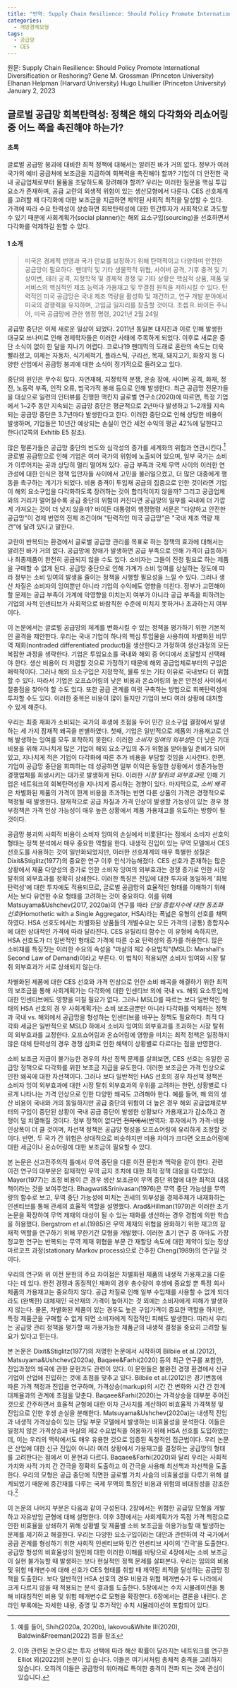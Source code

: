 ```yaml
---
title: "번역: Supply Chain Resilience: Should Policy Promote International Diversification or Reshoring? "
categories:
  - 개방경제모형
tags:
  - 공급망
  - CES
---
```


원문: Supply Chain Resilience: Should Policy Promote International Diversification or Reshoring? 
Gene M. Grossman (Princeton University)
Elhanan Helpman (Harvard University)
Hugo Lhuillier (Princeton University)
January 2, 2023  


## 글로벌 공급망 회복탄력성: 정책은 해외 다각화와 리쇼어링 중 어느 쪽을 촉진해야 하는가? 


#### 초록

글로벌 공급망 붕괴에 대비한 최적 정책에 대해서는 알려진 바가 거의 없다. 정부가 여러 국가의 예비 공급처에 보조금을 지급하여 회복력을 촉진해야 할까? 기업이 더 안전한 국내 공급업체로부터 물품을 조달하도록 장려해야 할까? 우리는 이러한 질문을 핵심 투입요소가 존재하며, 공급 교란의 외생적 위험이 있는 생산모형에서 다룬다. CES 선호체계를 고려할 때 다각화에 대한 보조금을 지급하면 제약된 사회적 최적을 달성할 수 있다. 가격에 따라 수요 탄력성이 상승하면 회복탄력성에 대한 민간투자가 사회적으로 과도할 수 있기 때문에 사회계획가(social planner)는 해외 요소구입(sourcing)을 선호하면서 다각화를 억제하길 원할 수 있다. 



#### 1 소개

> 미국은 경제적 번영과 국가 안보를 보장하기 위해 탄력적이고 다양하며 안전한 공급망이 필요하다. 팬데믹 및 기타 생물학적 위협, 사이버 공격, 기후 충격 및 기상이변, 테러 공격, 지정학적 및 경제적 경쟁 및 기타 상황은 핵심적 상품, 제품 및 서비스의 핵심적인 제조 능력과 가용재고 및 무결점 원칙을 저하시킬 수 있다. 탄력적인 미국 공급망은 국내 제조 역량을 활성화 및 재건하고, 연구 개발 분야에서 미국의 경쟁력을 유지하며, 고임금 일자리를 창출할 것이다.
> 조셉 R. 바이든 주니어, 미국 공급망에 관한 행정 명령, 2021년 2월 24일

공급망 중단은 이제 새로운 일상이 되었다. 2011년 동일본 대지진과 이로 인해 발생한 대규모 쓰나미로 인해 경제학자들은 이러한 사태에 주목하게 되었다. 이후로 새로운 중단 소식이 없이 한 달을 지나기 어렵다. 코로나19 팬데믹의 도래로 혼란의 속도는 더욱 빨라졌고, 이제는 자동차, 식기세척기, 플라스틱, 구리선, 목재, 돼지고기, 화장지 등 다양한 산업에서 공급망 붕괴에 대한 소식이 정기적으로 들려오고 있다.

중단의 원인은 무수히 많다. 자연재해, 지정학적 분쟁, 운송 장애, 사이버 공격, 화재, 정전, 노동력 부족, 인적 오류, 범국가적 봉쇄 등으로 인해 발생한다. 최근 공급망 전문가들을 대상으로 일련의 인터뷰를 진행한 맥킨지 글로벌 연구소(2020)에 따르면, 특정 기업에서 1~2주 동안 지속되는 공급망 중단은 평균적으로 2년마다 발생하고 1~2개월 지속되는 공급망 중단은 3.7년마다 발생한다고 한다. 이러한 중단으로 인해 상당한 비용이 발생하며, 기업들은 10년간 예상되는 손실이 연간 세전 수익의 평균 42%에 달한다고 한다(12쪽의 Exhitib E5 참조).

많은 평론가들은 공급망 중단의 빈도와 심각성의 증가를 세계화의 위험과 연관시킨다.[^1] 글로벌 공급망으로 인해 기업은 여러 국가의 위험에 노출되어 있으며, 일부 국가는 소비가 이루어지는 곳과 상당히 멀리 떨어져 있다. 공급 부족과 국제 무역 사이의 이러한 연관성에 대한 인식은 정책 입안자들 사이에서 고민을 불러일으켰고, 더 많은 대중에게 행동을 촉구하는 계기가 되었다. 비용 충격이 투입재 공급의 집중으로 인한 것이라면 기업이 해외 요소구입을 다각화하도록 장려하는 것이 합리적이지 않을까? 그리고 공급업체와의 거리가 멀어질수록 공급 중단의 위험이 커진다면 공급망의 일부를 국내에 더 가깝게 가져오는 것이 더 낫지 않을까? 바이든 대통령의 행정명령 서문은 "다양하고 안전한 공급망"이 경제 번영의 전제 조건이며 "탄력적인 미국 공급망"은 "국내 제조 역량 재건"에 달려 있다고 말한다.

교란이 반복되는 환경에서 글로벌 공급망 관리를 목표로 하는 정책의 효과에 대해서는 알려진 바가 거의 없다. 공급망에 장애가 발생하면 공급 부족으로 인해 가격이 급등하거나 최종제품이 완전히 공급되지 않을 수도 있다. 소비자는 그들이 진정 필요로 하는 제품을 구매할 수 없게 된다. 공급망 중단으로 인해 가계가 소비 잉여를 상실하는 정도에 따라 정부는 소비 잉여의 발생을 줄이는 정책을 시행할 필요성을 느낄 수 있다. 그러나 생산 차질은 소비자의 잉여뿐만 아니라 기업의 수익에도 영향을 미친다. 정부가 고민해야 할 문제는 공급 부족이 가계에 악영향을 미치는지 여부가 아니라 공급 부족을 피하려는 기업의 사적 인센티브가 사회적으로 바람직한 수준에 미치지 못하거나 초과하는지 여부이다.

이 논문에서는 글로벌 공급망의 체계를 변화시킬 수 있는 정책을 평가하기 위한 기본적인 골격을 제안한다. 우리는 국내 기업이 하나의 핵심 투입물을 사용하여 차별화된 비무역 재화(nontraded differentiated product)을 생산한다고 가정하여 생산과정의 모든 복잡한 과정을 생략한다. 기업은 투입요소를 국내와 해외 중 어디에서 조달할지 선택해야 한다. 생산 비용이 더 저렴할 것으로 가정하기 때문에 해외 공급업체로부터의 구입은 매력적이다. 그러나 해외 요소구입은 지정학적, 물류 또는 기타 이유로 국내보다 더 위험할 수 있다. 따라서 기업은 오프쇼어링의 낮은 비용과 온쇼어링의 높은 안전성 사이에서 절충점을 찾아야 할 수도 있다. 또한 공급 관계를 여럿 구축하는 방법으로 회복탄력성에 투자할 수도 있다. 이러한 중복은 비용이 많이 들지만 기업이 보다 여러 상황에 대처할 수 있게 해준다.

우리는 최종 재화가 소비되는 국가의 후생에 초점을 두어 민간 요소구입 결정에서 발생하는 세 가지 잠재적 왜곡을 판별하였다. 첫째, 기업은 일반적으로 제품의 가용재고로 인해 발생하는 잉여를 모두 포착하지 못한다. 이러한 *소비자 잉여의 외부성*은 더 낮은 기대 비용을 위해 지나치게 많은 기업이 해외 요소구입의 추가 위험을 받아들일 준비가 되어 있고, 지나치게 적은 기업이 다각화에 따른 추가 비용을 부담할 것임을 시사한다. 한편, 기업이 공급망 중단을 회피하는 데 성공하면 일부 이익은 동일한 상황에서 생존가능한 경쟁업체를 희생시키는 대가로 발생하게 된다. 이러한 *시장 탈취의 외부효과*로 인해 기업은 네트워크의 회복탄력성을 지나치게 중시하는 경향이 있다. 마지막으로, *소비 왜곡*은 차별화된 제품의 가격이 한계 비용을 초과하는 반면 다른 상품의 가격은 경쟁적으로 책정될 때 발생한다. 잠재적으로 공급 차질과 가격 인상이 발생할 가능성이 있는 경우 정부정책은 가격 인상 가능성이 매우 높은 상황에서 제품 가용재고를 유도하는 방향이 될 것이다.

공급망 붕괴의 사회적 비용이 소비자 잉여의 손실에서 비롯된다는 점에서 소비자 선호의 형태는 정책 분석에서 매우 중요한 역할을 한다. 내생적 진입이 있는 무역 모델에서 CES 선호도를 사용하는 것이 일반화되었지만, 이러한 선호체계의 매우 특별한 성질은 Dixit&Stiglitz(1977)의 중요한 연구 이후 인식가능해졌다. CES 선호가 존재하는 많은 상황에서 제품 다양성의 증가로 인한 소비자 잉여의 외부효과는 경쟁 증가로 인한 시장 탈취의 외부효과를 정확히 상쇄한다. 이러한 특징은 진입에 대한 투자와 동일하게 '회복탄력성'에 대한 투자에도 적용되므로, 글로벌 공급망의 효율적인 형태를 이해하기 위해서는 보다 유연한 수요 형태를 고려하는 것이 중요하다. 이를 위해 Matsuyama&Ushchev(2017, 2020a)의 연구를 따라 *단일 종합지수에 대한 동조화 선호*(Homothetic with a Single Aggregator, HSA)라는 폭넓은 유형의 선호를 채택하였다. HSA 선호도에서는 차별화된 상품들의 개별수요는 모든 가격의 (공통) 종합지수에 대한 상대적인 가격에 따라 달라진다. CES 유틸리티 함수는 이 유형에 속하지만, HSA 선호도가 더 일반적인 형태로 가격에 따른 수요 탄력성의 증가를 허용한다. 많은 소비재를 특징짓는 이러한 수요의 속성을 "마샬의 제2 수요법칙"(MSLD: Marshall's Second Law of Demand)이라고 부른다. 이 법칙이 적용되면 소비자 잉여와 시장 탈취 외부효과가 서로 상쇄되지 않는다.

차별화된 제품에 대한 CES 선호와 가격 인상으로 인한 소비 왜곡을 해결하기 위한 최적의 보조금을 통해 사회계획가는 다각화에 대한 인센티브 외에 국내 vs. 해외 요소투입에 대한 인센티브에도 영향을 미칠 필요가 없다. 그러나 MSLD를 따르는 보다 일반적인 형태의 HSA 선호의 경
우 사회계획가는 소비 보조금뿐만 아니라 다각화를 억제하는 정책과 국내 vs. 해외에서 공급망을 형성하는 인센티브를 바꾸는 정책도 필요하다. 최적 다각화 세금은 일반적으로 MSLD 하에서 소비자 잉여의 외부효과를 초과하는 시장 탈취의 외부효과를 교정한다. 오프쇼어링과 온쇼어링에 영향을 미치는 최적 정책은 일정하지 않은 대체 탄력성의 경우 경쟁 심화로 인한 혜택이 상황별로 다르다는 점을 반영한다. 

소비 보조금 지급이 불가능한 경우의 차선 정책 문제를 살펴보면, CES 선호는 유일한 공급망 정책으로 다각화를 위한 보조금 지급을 유도한다. 이러한 보조금은 가격 인상으로 인한 왜곡에 대한 차선책이다. 그러나 보다 일반적인 HAS 선호의 경우 차선책 정책은 소비자 잉여 외부효과에 대한 시장 탈취 외부효과의 우위를 고려하는 한편, 상황별로 다르게 나타나는 가격 인상으로 인한 다양한 왜곡도 고려해야 한다. 예를 들어, 해 외의 생산 비용이 국내와 거의 동일하지만 공급 중단의 위험이 더 높은 경우 해외 공급업체로부터의 구입이 중단된 상황이 국내 공급 중단이 발생한 상황보다 가용재고가 감소하고 경쟁이 덜 치열해질 것이다. 정부 정책이 없다면 ~~전자에서~~(번역자: 후자에서?) 가격-비용 인상폭이 더 클 것이며, 차선책 정책은 공급망 형성을 오프쇼어링에 유리하게 조정할 것이다. 반면, 두 국가 간 위험은 상대적으로 비슷하지만 비용 차이가 크다면 오프쇼어링에 대한 세금이나 온쇼어링에 대한 보조금이 필요할 수 있다.

본 논문은 신고전주의적 틀에서 무역 중단을 다룬 이전 문헌과 맥락을 같이 한다. 관련 이전 연구의 대부분은 잠재적인 무역 금지 조치에 대한 최적 정책 대응을 다루었다. Mayer(1977)는 조정 비용이 큰 경우 생산 보조금이 무역 중단 위협에 대한 최적의 대응책이라는 것을 보여주었다. Bhagwati&Srinivasan(1976)은 무역 중단 가능성을 무역량의 함수로 보고, 무역 중단 가능성에 미치는 관세의 외부성을 경제주체가 내재화하는 인센티브를 통해 관세의 효율적 역할을 설명했다. Arad&Hillman(1979)은 이러한 초기 논문을 확장하여 무역 제재의 대상이 될 수 있는 재화를 생산하는 경우 경험에 의한 학습을 허용했다. Bergstrom et al.(1985)은 무역 제재의 위협을 완화하기 위한 재고의 잠재적 역할을 연구하기 위해 무한기간 모형을 개발했다. 이러한 초기 연구 중 아마도 가장 정교한 연구는 반복되는 무역 제재 위협을 부문 간 재할당 속도에 대한 제약이 있는 정상 마르코프 과정(stationary Markov process)으로 간주한 Cheng(1989)의 연구일 것이다.

우리의 연구와 위 이전 문헌의 주요 차이점은 차별화된 제품의 내생적 가용재고을 다룬다는 데 있다. 완전 경쟁과 동질적인 재화의 경우 총수량이 후생에 중요할 뿐 특정 회사 제품의 가용재고는 중요하지 않다. 공급 차질로 인해 일부 수입재를 사용할 수 없게 되더라도 (완벽한) 대체재인 국산재의 가격이 높아지는 것 외에는 소비자에게 피해가 발생하지 않는다. 물론, 차별화된 제품이 있는 경우도 높은 구입가격이 중요한 역할을 하지만, 특정 제품군을 구매할 수 없게 되면 소비자에게 직접적인 피해도 발생한다. 따라서 우리는 공급망 관리 정책을 평가할 때 가용가능한 제품군의 내생적 결정을 중요히 고려할 필요가 있다고 믿는다.

본 논문은 Dixit&Stiglitz(1977)의 저명한 논문에서 시작하여 Bilbiie et al.(2012), Matsuyama&Ushchev(2020a), Baqaee&Farhi(2020) 등의 최근 연구를 포함한, 진입과정의 왜곡에 관한 문헌과도 관련이 있다. 이 문헌들은 불완전 경쟁 환경에서 신규 기업이 산업에 진입하는 것에 초점을 맞추고 있다. Bilbiie et al.(2012)은 경기변동에 따른 가격 책정과 진입을 연구하며, 가격상승(markup)의 시간 간 변화와 시간 간 한계 대체율과의 관계에 초점을 맞춘다. Baqaee&Farhi(2020)는 가격상승을 대부분 주어진 것으로 간주하면서 효율적 균형에 대한 이차 근사치를 계산하여 비효율적 가격책정 및 진입으로 인한 후생 손실을 분해한다. Matsuyama&Ushchev(2020a)는 내생적 진입과 내생적 가격상승이 있는 단일 부문 모델에서 발생하는 비효율성을 분석한다. 이들은 일정치 않은 가격상승과 마샬의 제2 수요법칙을 허용하기 위해 HSA 선호를 도입하였는데, 이는 우리의 맥락에서도 매우 유용한 것으로 입증된 독창적인 접근법이다. 우리 논문은 산업에 대한 신규 진입이 아니라 여러 상황에서 가용재고를 결정하는 공급망의 형태를 고려한다는 점에서 이 문헌과 다르다. Baqaee&Farhi(2020)와 달리 우리는 사회적 가치와 사적 가치 간 간극을 정확히 도출하고 이 간극을 사용해 최선책과 차선책을 도출한다. 우리의 모형은 공급 중단에 직면한 글로벌 가치 사슬의 비효율성을 다루기 위해 설계되었기 때문에 중간재를 다루는 국제 무역의 특징인 비용과 위험의 비대칭성을 강조한다.[^2]

이 논문의 나머지 부분은 다음과 같이 구성된다. 2장에서는 위험한 공급망 모형을 개발하고 자유방임 균형에 대해 설명한다. 이후 3장에서는 사회계획가가 독점 가격 책정으로 인한 비효율을 상쇄하기 위해 상황별 및 제품별 소비 보조금을 이용가능할 때 발생하는 문제를 제기하고 해결한다. 우리는 다양한 요소구입이라는 대안과 관련하여 각 국가에서 공급 관계를 형성하기 위한 사회적 인센티브와 민간 인센티브 사이의 '간극'을 도출한다. 공급망 형성의 비효율성의 원인에 대한 이러한 이해를 바탕으로 4장에서는 소비 보조금이 실현 불가능할 때 발생하는 보다 현실적인 정책 문제를 살펴본다. 우리는 임의의 비용 및 위험 매개변수에 대해 선호가 CES 형태를 취할 때 제약된 최적을 달성하는 공급망 정책을 도출한다. 보다 일반적인 HSA 선호의 경우 비용과 위험 매개변수가 두 나라에서 크게 다르지 않을 때 적용되는 분석 결과를 도출한다. 5장에서는 수치 시뮬레이션을 통해 비대칭적인 비용 및 위험 매개변수로 모형을 확장한다. 6장에서는 결론을 내린다. 온라인 부록에는 자세한 내용, 증명 및 추가적인 수치 시뮬레이션이 포함되어 있다.

 



[^1]: 예를 들어, Shih(2020a, 2020b), Iakovou&White III(2020), Baldwin&Freeman(2022) 등을 참조
[^2]: 이와 관련된 논문으로는 투자 선택에 따라 해산 확률이 달라지는 네트워크를 연구한 Elliot 외(2022)의 논문이 있
습니다. 이들은 여기서처럼 총체적 충격을 고려하지 않습니다. 오히려 이들은 공급망의 위아래로 특이한 충격이 전파
되는 것에 관심이 있습니다.
